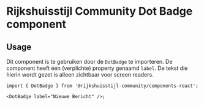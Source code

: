 <!-- @license CC0-1.0 -->

# Rijkshuisstijl Community Dot Badge component

## Usage

Dit component is te gebruiken door de `DotBadge` te importeren. De component heeft één (verplichte) property genaamd `label`. De tekst die hierin wordt gezet is alleen zichtbaar voor screen readers.

```tsx
import { DotBadge } from '@rijkshuisstijl-community/components-react';

<DotBadge label="Nieuwe Bericht" />;
```
